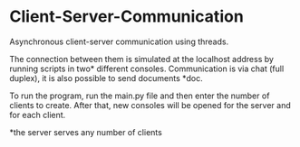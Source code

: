 # Client-Server-Communication
Asynchronous client-server communication using threads.  

The connection between them is simulated at the localhost address by running scripts in two* different consoles. Communication is via chat (full duplex), it is also possible to send documents *doc.

To run the program, run the main.py file and then enter the number of clients to create. After that, new consoles will be opened for the server and for each client.  

*the server serves any number of clients
